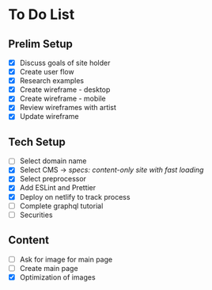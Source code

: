 # To Do List

## Prelim Setup

- [x] Discuss goals of site holder
- [x] Create user flow
- [x] Research examples
- [x] Create wireframe - desktop
- [x] Create wireframe - mobile
- [x] Review wireframes with artist
- [x] Update wireframe

## Tech Setup

- [ ] Select domain name
- [x] Select CMS -> _specs: content-only site with fast loading_
- [x] Select preprocessor
- [x] Add ESLint and Prettier
- [x] Deploy on netlify to track process
- [ ] Complete graphql tutorial
- [ ] Securities

## Content

- [ ] Ask for image for main page
- [ ] Create main page
- [x] Optimization of images
